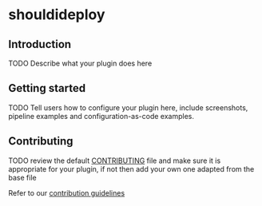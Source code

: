 # shouldideploy

## Introduction

TODO Describe what your plugin does here

## Getting started

TODO Tell users how to configure your plugin here, include screenshots, pipeline examples and 
configuration-as-code examples.


## Contributing

TODO review the default [CONTRIBUTING](https://github.com/jenkinsci/.github/blob/master/CONTRIBUTING.md) file and make sure it is appropriate for your plugin, if not then add your own one adapted from the base file

Refer to our [contribution guidelines](https://github.com/jenkinsci/.github/blob/master/CONTRIBUTING.md)

